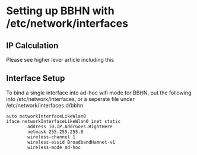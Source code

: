 Setting up BBHN with /etc/network/interfaces
====================

IP Calculation
---------------------
Please see higher lever article including this

Interface Setup
---------------------
To bind a single interface into ad-hoc
wifi mode for BBHN, put the following
into /etc/network/interfaces, or a
seperate file under /etc/network/interfaces.d/bbhn

    auto networkInterfaceLikeWlan0
    iface networkInterfaceLikeWlan0 inet static
            address 10.IP.AddrGoes.RightHere
            netmask 255.255.255.0
            wireless-channel 1
            wireless-essid BroadbandHamnet-v1
            wireless-mode ad-hoc
